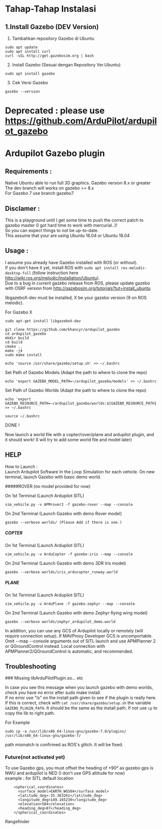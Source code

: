 # Tahap-Tahap Instalasi
## 1.Install Gazebo (DEV Version)
1. Tambahkan repository Gazebo di Ubuntu
````
sudo apt update
sudo apt install curl
curl -sSL http://get.gazebosim.org | bash
````
2. Install Gazebo (Sesuai dengan Repository Ver.Ubuntu)
````
sudo apt install gazebo
````
3. Cek Versi Gazebo
````
gazebo --version
````



# Deprecated : please use https://github.com/ArduPilot/ardupilot_gazebo

# Ardupilot Gazebo plugin 

## Requirements :
Native Ubuntu able to run full 3D graphics.
Gazebo version 8.x or greater
The dev branch will works on gazebo >= 8.x  
For Gazebo 7 use branch gazebo7

## Disclamer : 
This is a playground until I get some time to push the correct patch to gazebo master (I got hard time to work with mercurial..)!  
So you can expect things to not be up-to-date.  
This assume that your are using Ubuntu 16.04 or Ubuntu 18.04

## Usage :
I assume you already have Gazebo installed with ROS (or without).  
If you don't have it yet, install ROS with `sudo apt install ros-melodic-desktop-full`
(follow instruction here http://wiki.ros.org/melodic/Installation/Ubuntu).  
Due to a bug in current gazebo release from ROS, please update gazebo with OSRF version from http://gazebosim.org/tutorials?tut=install_ubuntu

libgazeboX-dev must be installed, X be your gazebo version (9 on ROS melodic).

For Gazebo X
````
sudo apt-get install libgazeboX-dev
````

````
git clone https://github.com/khancyr/ardupilot_gazebo
cd ardupilot_gazebo
mkdir build
cd build
cmake ..
make -j4
sudo make install
````

````
echo 'source /usr/share/gazebo/setup.sh' >> ~/.bashrc
````

Set Path of Gazebo Models (Adapt the path to where to clone the repo)
````
echo 'export GAZEBO_MODEL_PATH=~/ardupilot_gazebo/models' >> ~/.bashrc
````

Set Path of Gazebo Worlds (Adapt the path to where to clone the repo)
````
echo 'export GAZEBO_RESOURCE_PATH=~/ardupilot_gazebo/worlds:${GAZEBO_RESOURCE_PATH}' >> ~/.bashrc
````

````
source ~/.bashrc
````

DONE !

Now launch a world file with a copter/rover/plane and ardupilot plugin, and it should work! 
(I will try to add some world file and model later)

## HELP

How to Launch :  
Launch Ardupilot Software In the Loop Simulation for each vehicle.
On new terminal, launch Gazebo with basic demo world.

#####ROVER (no model provided for now)

On 1st Terminal (Launch Ardupilot SITL)
````
sim_vehicle.py -v APMrover2 -f gazebo-rover --map --console
````

On 2nd Terminal (Launch Gazebo with demo Rover model)
````
gazebo --verbose worlds/ (Please Add if there is one.)
````

##### COPTER

On 1st Terminal (Launch Ardupilot SITL)
````
sim_vehicle.py -v ArduCopter -f gazebo-iris --map --console
````

On 2nd Terminal (Launch Gazebo with demo 3DR Iris model)
````
gazebo --verbose worlds/iris_arducopter_runway.world
````

##### PLANE

On 1st Terminal (Launch Ardupilot SITL)
````
sim_vehicle.py -v ArduPlane -f gazebo-zephyr --map --console
````

On 2nd Terminal (Launch Gazebo with demo Zephyr flying wing model)
````
gazebo --verbose worlds/zephyr_ardupilot_demo.world
````

In addition, you can use any GCS of Ardupilot locally or remotely (will require connection setup).
If MAVProxy Developer GCS is uncomportable. Omit --map --console arguments out of SITL launch and use APMPlanner 2 or QGroundControl instead.
Local connection with APMPlanner2/QGroundControl is automatic, and recommended.

## Troubleshooting

### Missing libArduPilotPlugin.so... etc 

In case you see this message when you launch gazebo with demo worlds, check you have no error after sudo make install.  
If no error use "ls" on the install path given to see if the plugin is really here.  
If this is correct, check with `cat /usr/share/gazebo/setup.sh` the variable `GAZEBO_PLUGIN_PATH`. It should be the same as the install path. If not use `cp` to copy the lib to right path. 

For Example

````
sudo cp -a /usr/lib/x86_64-linux-gnu/gazebo-7.0/plugins/ /usr/lib/x86_64-linux-gnu/gazebo-7/
````

path mismatch is confirmed as ROS's glitch. It will be fixed.

### Future(not activated yet)
To use Gazebo gps, you must offset the heading of +90° as gazebo gps is NWU and ardupilot is NED 
(I don't use GPS altitude for now)  
example : for SITL default location
````
    <spherical_coordinates>
      <surface_model>EARTH_WGS84</surface_model>
      <latitude_deg>-35.363261</latitude_deg>
      <longitude_deg>149.165230</longitude_deg>
      <elevation>584</elevation>
      <heading_deg>87</heading_deg>
    </spherical_coordinates>
````
Rangefinder

